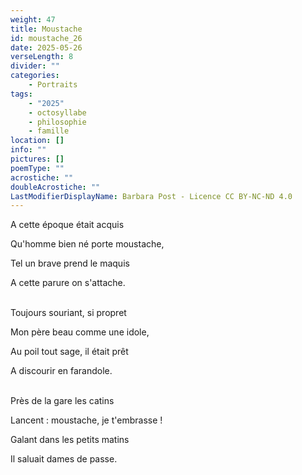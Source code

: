 ```yaml
---
weight: 47
title: Moustache
id: moustache_26
date: 2025-05-26
verseLength: 8
divider: ""
categories:
    - Portraits
tags:
    - "2025"
    - octosyllabe
    - philosophie
    - famille
location: []
info: ""
pictures: []
poemType: ""
acrostiche: ""
doubleAcrostiche: ""
LastModifierDisplayName: Barbara Post - Licence CC BY-NC-ND 4.0
---
```

A cette époque était acquis

Qu'homme bien né porte moustache,

Tel un brave prend le maquis

A cette parure on s'attache.

 \
Toujours souriant, si propret

Mon père beau comme une idole,

Au poil tout sage, il était prêt

A discourir en farandole.

 \
Près de la gare les catins

Lancent : moustache, je t'embrasse !

Galant dans les petits matins

Il saluait dames de passe.
